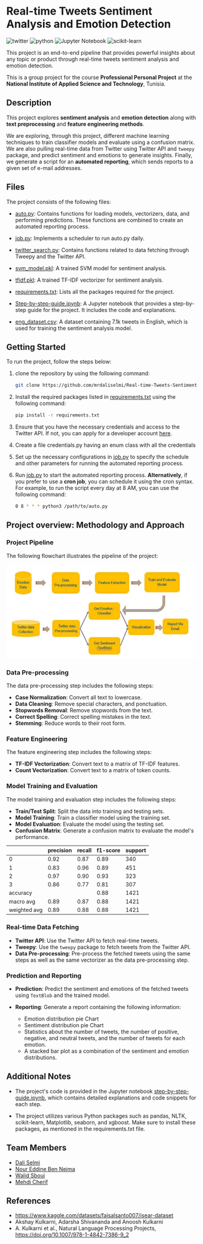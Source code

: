 # Real-time Tweets Sentiment Analysis and Emotion Detection

![twitter](https://img.shields.io/badge/Twitter-1DA1F2?style=for-the-badge&logo=twitter&logoColor=white)
![python](https://img.shields.io/badge/Python-3776AB?style=for-the-badge&logo=python&logoColor=white)
![Jupyter Notebook](https://img.shields.io/badge/jupyter-%23FA0F00.svg?style=for-the-badge&logo=jupyter&logoColor=white)
![scikit-learn](https://img.shields.io/badge/scikit--learn-%23F7931E.svg?style=for-the-badge&logo=scikit-learn&logoColor=white)

This project is an end-to-end pipeline that provides powerful insights about any topic or product through real-time tweets sentiment analysis and emotion detection.

This is a group project for the course **Professional Personal Project** at the **National Institute of Applied Science and Technology**, Tunisia.

## Description

This project explores **sentiment analysis** and **emotion detection** along with **text preprocessing** and **feature engineering methods**. 

We are exploring, through this project, different machine learning techniques to train classifier models and evaluate using a confusion matrix. 
We are also pulling real-time data from Twitter using Twitter API and `tweepy` package, and predict sentiment and emotions to generate insights. Finally, we generate a script for an **automated reporting**, which sends reports to a given set of e-mail addresses.

## Files

The project consists of the following files:

- [auto.py](/auto.py): Contains functions for loading models, vectorizers, data, and performing predictions. These functions are combined to create an automated reporting process.

- [job.py](/job.py): Implements a scheduler to run auto.py daily.

- [twitter_search.py](/twitter_search.py): Contains functions related to data fetching through Tweepy and the Twitter API.
   
- [svm_model.pkl](/svm_model.pkl): A trained SVM model for sentiment analysis.
   
- [tfidf.pkl](/tfidf.pkl): A trained TF-IDF vectorizer for sentiment analysis.

- [requirements.txt](/requirements.txt): Lists all the packages required for the project.

- [Step-by-step-guide.ipynb](/Step-by-step-guide.ipynb): A Jupyter notebook that provides a step-by-step guide for the project. It includes the code and explanations.

- [eng_dataset.csv](/eng_dataset.csv): A dataset containing 7.1k tweets in English, which is used for training the sentiment analysis model.

## Getting Started

To run the project, follow the steps below:

1. clone the repository by using the following command:

    ```bash
    git clone https://github.com/mrdaliselmi/Real-time-Tweets-Sentiment-Analysis-and-Emotion-Detection-Pipeline
    ```

2. Install the required packages listed in [requirements.txt](requirements.txt) using the following command:
    
    ```bash
    pip install -r requirements.txt
    ```
3. Ensure that you have the necessary credentials and access to the Twitter API. If not, you can apply for a developer account [here](https://developer.twitter.com/en/apply-for-access).
   
4. Create a file credentials.py having an enum class with all the credentials

5. Set up the necessary configurations in [job.py](/job.py) to specify the schedule and other parameters for running the automated reporting process.

6. Run [job.py](/job.py) to start the automated reporting process. **Alternatively**, if you prefer to use a **cron job**, you can schedule it using the cron syntax. For example, to run the script every day at 8 AM, you can use the following command:

    ```bash
    0 8 * * * python3 /path/to/auto.py
    ```
## Project overview: Methodology and Approach

### Project Pipeline

The following flowchart illustrates the pipeline of the project:

![flowchart](/flowchart.png)

### Data Pre-processing

The data pre-processing step includes the following steps:
- **Case Normalization**: Convert all text to lowercase.
- **Data Cleaning**: Remove special characters, and ponctuation.
- **Stopwords Removal**: Remove stopwords from the text.
- **Correct Spelling**: Correct spelling mistakes in the text.
- **Stemming**: Reduce words to their root form.

### Feature Engineering

The feature engineering step includes the following steps:
- **TF-IDF Vectorization**: Convert text to a matrix of TF-IDF features.
- **Count Vectorization**: Convert text to a matrix of token counts.

### Model Training and Evaluation

The model training and evaluation step includes the following steps:
- **Train/Test Split**: Split the data into training and testing sets.
- **Model Training**: Train a classifier model using the training set.
- **Model Evaluation**: Evaluate the model using the testing set.
- **Confusion Matrix**: Generate a confusion matrix to evaluate the model's performance.
  
|       | precision | recall | f1-score | support |
|-------|-----------|--------|----------|---------|
|   0   |   0.92    |  0.87  |   0.89   |   340   |
|   1   |   0.83    |  0.96  |   0.89   |   451   |
|   2   |   0.97    |  0.90  |   0.93   |   323   |
|   3   |   0.86    |  0.77  |   0.81   |   307   |
|   accuracy  |           |        |   0.88   |   1421  |
|  macro avg |   0.89    |  0.87  |   0.88   |   1421  |
|weighted avg|   0.89    |  0.88  |   0.88   |   1421  |

### Real-time Data Fetching

- **Twitter API**: Use the Twitter API to fetch real-time tweets.
- **Tweepy**: Use the `tweepy` package to fetch tweets from the Twitter API.
- **Data Pre-processing**: Pre-process the fetched tweets using the same steps as well as the same vectorizer as the data pre-processing step.

### Prediction and Reporting

- **Prediction**: Predict the sentiment and emotions of the fetched tweets using `TextBlob` and the trained model.

- **Reporting**: Generate a report containing the following information:
    - Emotion distribution pie Chart
    - Sentiment distribution pie Chart
    - Statistics about the number of tweets, the number of positive, negative, and neutral tweets, and the number of tweets for each emotion.
    - A stacked bar plot as a combination of the sentiment and emotion distributions.

## Additional Notes

- The project's code is provided in the Jupyter notebook [step-by-step-guide.ipynb](/Step-by-step-guide.ipynb), which contains detailed explanations and code snippets for each step.

- The project utilizes various Python packages such as pandas, NLTK, scikit-learn, Matplotlib, seaborn, and xgboost. Make sure to install these packages, as mentioned in the requirements.txt file.

## Team Members
- [Dali Selmi](https://github.com/mrdaliselmi)
- [Nour Eddine Ben Nejma](https://github.com/Lakhdher)
- [Walid Sboui](https://github.com/walid192)
- [Mehdi Cherif](https://github.com/mehdixlabetix)

## References

- https://www.kaggle.com/datasets/faisalsanto007/isear-dataset
- Akshay Kulkarni, Adarsha Shivananda and Anoosh Kulkarni
- A. Kulkarni et al., Natural Language Processing Projects, https://doi.org/10.1007/978-1-4842-7386-9_2